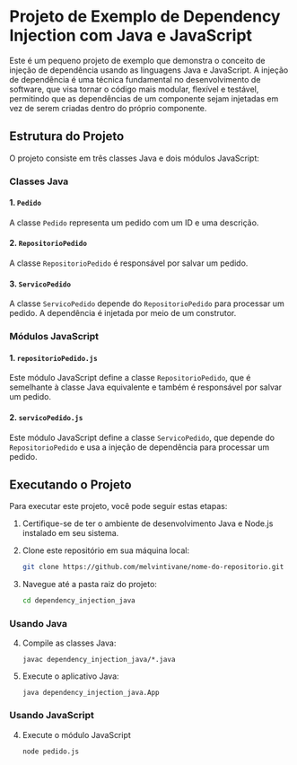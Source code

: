 # Projeto de Exemplo de Dependency Injection com Java e JavaScript

Este é um pequeno projeto de exemplo que demonstra o conceito de injeção de dependência usando as linguagens Java e JavaScript. A injeção de dependência é uma técnica fundamental no desenvolvimento de software, que visa tornar o código mais modular, flexível e testável, permitindo que as dependências de um componente sejam injetadas em vez de serem criadas dentro do próprio componente.

## Estrutura do Projeto

O projeto consiste em três classes Java e dois módulos JavaScript:

### Classes Java

#### 1. `Pedido`

A classe `Pedido` representa um pedido com um ID e uma descrição.

#### 2. `RepositorioPedido`

A classe `RepositorioPedido` é responsável por salvar um pedido.

#### 3. `ServicoPedido`

A classe `ServicoPedido` depende do `RepositorioPedido` para processar um pedido. A dependência é injetada por meio de um construtor.

### Módulos JavaScript

#### 1. `repositorioPedido.js`

Este módulo JavaScript define a classe `RepositorioPedido`, que é semelhante à classe Java equivalente e também é responsável por salvar um pedido.

#### 2. `servicoPedido.js`

Este módulo JavaScript define a classe `ServicoPedido`, que depende do `RepositorioPedido` e usa a injeção de dependência para processar um pedido.

## Executando o Projeto

Para executar este projeto, você pode seguir estas etapas:

1. Certifique-se de ter o ambiente de desenvolvimento Java e Node.js instalado em seu sistema.

2. Clone este repositório em sua máquina local:

   ```bash
   git clone https://github.com/melvintivane/nome-do-repositorio.git

3. Navegue até a pasta raiz do projeto:
   ```bash
   cd dependency_injection_java

### Usando Java

4. Compile as classes Java:
   ```
   javac dependency_injection_java/*.java

5. Execute o aplicativo Java:
   ```
   java dependency_injection_java.App

### Usando JavaScript
4. Execute o módulo JavaScript
   ```
   node pedido.js
